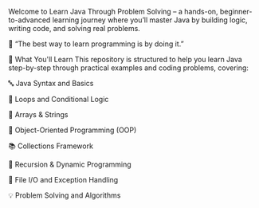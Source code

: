 Welcome to Learn Java Through Problem Solving – a hands-on, beginner-to-advanced learning journey where you’ll master Java by building logic, writing code, and solving real problems.

🚀 “The best way to learn programming is by doing it.”

🧠 What You'll Learn
This repository is structured to help you learn Java step-by-step through practical examples and coding problems, covering:

🔤 Java Syntax and Basics

🔁 Loops and Conditional Logic

🧮 Arrays & Strings

🧱 Object-Oriented Programming (OOP)

📚 Collections Framework

🧩 Recursion & Dynamic Programming

🔄 File I/O and Exception Handling

💡 Problem Solving and Algorithms

